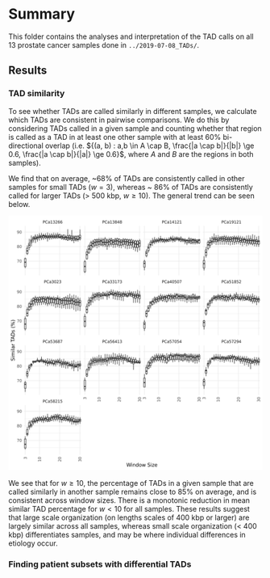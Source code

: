 # Summary

This folder contains the analyses and interpretation of the TAD calls on all 13 prostate cancer samples done in `../2019-07-08_TADs/`.

## Results

### TAD similarity

To see whether TADs are called similarly in different samples, we calculate which TADs are consistent in pairwise comparisons.
We do this by considering TADs called in a given sample and counting whether that region is called as a TAD in at least one other sample with at least 60% bi-directional overlap (i.e. ${(a, b) : a,b \in A \cap B, \frac{|a \cap b|}{|b|} \ge 0.6, \frac{|a \cap b|}{|a|} \ge 0.6}$, where $A$ and $B$ are the regions in both samples).

We find that on average, ~68% of TADs are consistently called in other samples for small TADs ($w = 3$), whereas ~ 86% of TADs are consistently called for larger TADs (> 500 kbp, $w \ge 10$).
The general trend can be seen below.

![TAD consistency](Plots/tad-similarity-counts.png)

We see that for $w \ge 10$, the percentage of TADs in a given sample that are called similarly in another sample remains close to 85% on average, and is consistent across window sizes.
There is a monotonic reduction in mean similar TAD percentage for $w < 10$ for all samples.
These results suggest that large scale organization (on lengths scales of 400 kbp or larger) are largely similar across all samples, whereas small scale organization (< 400 kbp) differentiates samples, and may be where individual differences in etiology occur.

### Finding patient subsets with differential TADs
